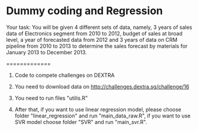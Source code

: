 Dummy coding and Regression
=============
Your task: You will be given 4 different sets of data, namely, 3 years of sales data of Electronics segment from 2010 to 2012, budget of sales at broad level, a year of forecasted data from 2012 and 3 years of data on CRM pipeline from 2010 to 2013 to determine the sales forecast by materials for January 2013 to December 2013. 

=============
1. Code to compete challenges on DEXTRA

2. You need to download data on http://challenges.dextra.sg/challenge/16

3. You need to run files "utilis.R" 

4. After that, if you want to use linear regression model, please choose folder "linear_regression" and run "main_data_raw.R", if you want to use SVR model choose folder "SVR" and run "main_svr.R".  
